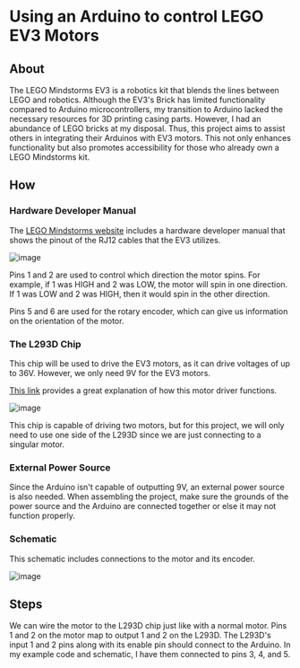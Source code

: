 # Using an Arduino to control LEGO EV3 Motors

## About

The LEGO Mindstorms EV3 is a robotics kit that blends the lines between LEGO and robotics. Although the EV3's Brick has limited functionality compared to Arduino microcontrollers, my transition to Arduino lacked the necessary resources for 3D printing casing parts. However, I had an abundance of LEGO bricks at my disposal. Thus, this project aims to assist others in integrating their Arduinos with EV3 motors. This not only enhances functionality but also promotes accessibility for those who already own a LEGO Mindstorms kit.

## How

### Hardware Developer Manual

The [LEGO Mindstorms website](https://education.lego.com/en-us/product-resources/mindstorms-ev3/downloads/developer-kits#ev3-hardware-developer-kit) includes a hardware developer manual that shows the pinout of the RJ12 cables that the EV3 utilizes. 

![image](https://github.com/VinsonOi/ArduinoToLEGO/assets/30189257/bc7275f2-7d74-4d44-a0f3-d124374ff1d6)

Pins 1 and 2 are used to control which direction the motor spins. For example, if 1 was HIGH and 2 was LOW, the motor will spin in one direction. If 1 was LOW and 2 was HIGH, then it would spin in the other direction. 

Pins 5 and 6 are used for the rotary encoder, which can give us information on the orientation of the motor. 

### The L293D Chip

This chip will be used to drive the EV3 motors, as it can drive voltages of up to 36V. However, we only need 9V for the EV3 motors.

[This link](https://www.robotix.in/tutorial/auto/motor_driver/) provides a great explanation of how this motor driver functions. 

![image](https://github.com/VinsonOi/ArduinoToLEGO/assets/30189257/7980f1d7-6336-4dcd-92a4-360ae3bbc679)

This chip is capable of driving two motors, but for this project, we will only need to use one side of the L293D since we are just connecting to a singular motor.

### External Power Source

Since the Arduino isn't capable of outputting 9V, an external power source is also needed. When assembling the project, make sure the grounds of the power source and the Arduino are connected together or else it may not function properly. 

### Schematic

This schematic includes connections to the motor and its encoder.

![image](https://github.com/VinsonOi/ArduinoToLEGO/assets/30189257/bc7f618f-4df0-4fd0-b1e1-76a68a82ded9)

## Steps

We can wire the motor to the L293D chip just like with a normal motor. Pins 1 and 2 on the motor map to output 1 and 2 on the L293D. The L293D's input 1 and 2 pins along with its enable pin should connect to the Arduino. In my example code and schematic, I have them connected to pins 3, 4, and 5.
